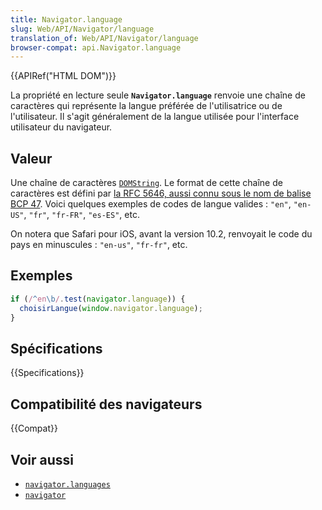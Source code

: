 ```yaml
---
title: Navigator.language
slug: Web/API/Navigator/language
translation_of: Web/API/Navigator/language
browser-compat: api.Navigator.language
---
```

{{APIRef("HTML DOM")}}

La propriété en lecture seule **`Navigator.language`** renvoie une chaîne de caractères qui représente la langue préférée de l'utilisatrice ou de l'utilisateur. Il s'agit généralement de la langue utilisée pour l'interface utilisateur du navigateur.

## Valeur

Une chaîne de caractères [`DOMString`](/fr/docs/Web/API/DOMString). Le format de cette chaîne de caractères est défini par [la RFC 5646, aussi connu sous le nom de balise BCP 47](https://datatracker.ietf.org/doc/html/rfc5646). Voici quelques exemples de codes de langue valides&nbsp;: `"en"`, `"en-US"`, `"fr"`, `"fr-FR"`, `"es-ES"`, etc.

On notera que Safari pour iOS, avant la version 10.2, renvoyait le code du pays en minuscules&nbsp;: `"en-us"`, `"fr-fr"`, etc.

## Exemples

```js
if (/^en\b/.test(navigator.language)) {
  choisirLangue(window.navigator.language);
}
```

## Spécifications

{{Specifications}}

## Compatibilité des navigateurs

{{Compat}}

## Voir aussi

- [`navigator.languages`](/fr/docs/Web/API/Navigator/languages)
- [`navigator`](/fr/docs/Web/API/Navigator)
